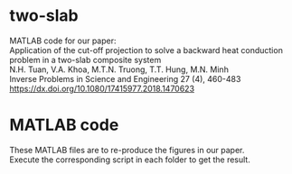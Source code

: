 # two-slab
MATLAB code for our paper:  
Application of the cut-off projection to solve a backward heat conduction problem in a two-slab composite system  
N.H. Tuan, V.A. Khoa, M.T.N. Truong, T.T. Hung, M.N. Minh  
Inverse Problems in Science and Engineering 27 (4), 460-483  
https://dx.doi.org/10.1080/17415977.2018.1470623

# MATLAB code
These MATLAB files are to re-produce the figures in our paper.  
Execute the corresponding script in each folder to get the result.
